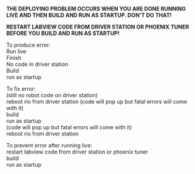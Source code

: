 **THE DEPLOYING PROBLEM OCCURS WHEN YOU ARE DONE RUNNING LIVE AND THEN BUILD AND RUN AS STARTUP. DON'T DO THAT!**

**RESTART LABVIEW CODE FROM DRIVER STATION OR PHOENIX TUNER BEFORE YOU BUILD AND RUN AS STARTUP!**

To produce error:<br>
Run live<br>
Finish<br>
No code in driver station<br>
Build<br>
run as startup<br>

To fix error:<br>
(still no robot code on driver station)<br>
reboot rio from driver station (code will pop up but fatal errors will come with it)<br>
build<br>
run as startup<br>
(code will pop up but fatal errors will come with it)<br>
reboot rio from driver station<br>

To prevent error after running live:<br>
restart labview code from driver station or phoenix tuner<br>
build<br>
run as startup<br>
